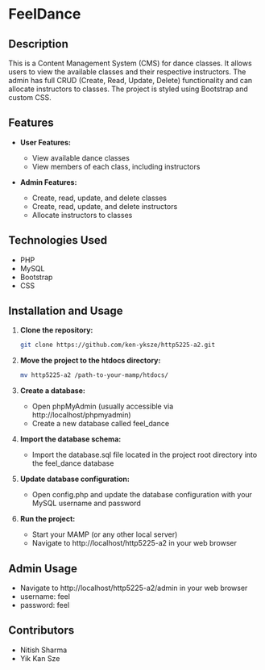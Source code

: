 # FeelDance

## Description

This is a Content Management System (CMS) for dance classes. It allows users to view the available classes and their respective instructors. The admin has full CRUD (Create, Read, Update, Delete) functionality and can allocate instructors to classes. The project is styled using Bootstrap and custom CSS.

## Features

- **User Features:**
  - View available dance classes
  - View members of each class, including instructors

- **Admin Features:**
  - Create, read, update, and delete classes
  - Create, read, update, and delete instructors
  - Allocate instructors to classes

## Technologies Used

- PHP
- MySQL
- Bootstrap
- CSS

## Installation and Usage

1. **Clone the repository:**
   ```bash
   git clone https://github.com/ken-yksze/http5225-a2.git
   ```

2. **Move the project to the htdocs directory:**
   ```bash
   mv http5225-a2 /path-to-your-mamp/htdocs/
   ```

3. **Create a database:**
   - Open phpMyAdmin (usually accessible via http://localhost/phpmyadmin)
   - Create a new database called feel_dance

4. **Import the database schema:**
   - Import the database.sql file located in the project root directory into the feel_dance database

5. **Update database configuration:**
   - Open config.php and update the database configuration with your MySQL username and password

6. **Run the project:**
   - Start your MAMP (or any other local server)
   - Navigate to http://localhost/http5225-a2 in your web browser

## Admin Usage

- Navigate to http://localhost/http5225-a2/admin in your web browser
- username: feel
- password: feel

## Contributors

- Nitish Sharma
- Yik Kan Sze

